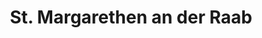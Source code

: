 ---
title: St. Margarethen an der Raab
url: /st-margarethen-an-der-raab/
latitude: 47.045
longitude: 15.747
---